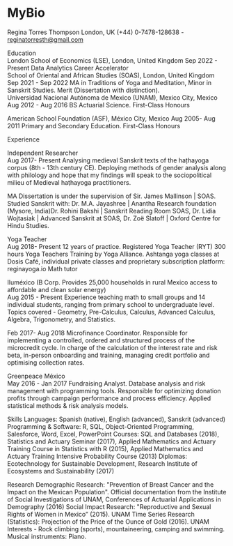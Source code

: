 # MyBio
Regina Torres Thompson 
London, UK  (+44) 0-7478-128638 - reginatorresth@gmail.com

Education                                                                                                                                                                                                                                            
London School of Economics (LSE), London, United Kingdom 					Sep 2022 - Present
Data Analytics Career Accelerator			
School of Oriental and African Studies (SOAS), London, United Kingdom 				Sep 2021 - Sep 2022
MA in Traditions of Yoga and Meditation, Minor in Sanskrit Studies. Merit (Dissertation with distinction).				
Universidad Nacional Autónoma de Mexico (UNAM), Mexico City, Mexico 		           		Aug 2012 - Aug 2016
BS Actuarial Science. First-Class Honours		

American School Foundation (ASF), México City, Mexico 			  	 		Aug 2005- Aug 2011
Primary and Secondary Education. First-Class Honours

Experience

Independent Researcher 					                  			    
Aug 2017- Present
Analysing medieval Sanskrit texts of the haṭhayoga corpus (8th - 13th century CE). Deploying methods of gender analysis along with philology and hope that my findings will speak to the sociopolitical milieu of Medieval haṭhayoga practitioners.

MA Dissertation is under the supervision of  Sir. James Mallinson | SOAS. 
Studied Sanskrit with: Dr. M.A. Jayashree | Anantha Research foundation (Mysore, India)Dr. Rohini Bakshi | Sanskrit Reading Room SOAS, Dr. Lidia Wojtasiak | Advanced Sanskrit at SOAS, Dr. Zoë Slatoff | Oxford Centre for Hindu Studies.

Yoga Teacher 							                  			    
Aug 2018- Present
12 years of practice. Registered Yoga Teacher (RYT) 300 hours Yoga Teachers Training by Yoga Alliance. Ashtanga yoga classes at Dosis Café, individual private classes and proprietary subscription platform: reginayoga.io 
Math tutor										                 

Iluméxico (B Corp. Provides 25,000 households in rural Mexico access to affordable and clean solar energy)      
Aug 2015 - Present
Experience teaching math to small groups and 14 individual students, ranging from primary school to undergraduate level. Topics covered - Geometry, Pre-Calculus, Calculus, Advanced Calculus, Algebra, Trigonometry, and Statistics.

Feb 2017- Aug 2018
Microfinance Coordinator. Responsible for implementing a controlled, ordered and structured process of the microcredit cycle. In charge of the calculation of the interest rate and risk beta, in-person onboarding and training, managing credit portfolio and optimising collection rates. 

Greenpeace México									              
May 2016 - Jan 2017
Fundraising Analyst. Database analysis and risk management with programming tools. Responsible for optimizing donation profits through campaign performance and process efficiency. Applied statistical methods & risk analysis models.

Skills                                                                                                                                                     Languages: Spanish (native), English (advanced), Sanskrit (advanced)
Programming & Software: R, SQL, Object-Oriented Programming, Salesforce, Word, Excel, PowerPoint 
Courses: SQL and Databases (2018), Statistics and Actuary Seminar (2017), Applied Mathematics and Actuary Training Course in Statistics with R (2015), Applied Mathematics and Actuary Training Intensive Probability Course (2013)
Diplomas: Ecotechnology for Sustainable Development, Research Institute of Ecosystems and Sustainability (2017)

Research                                                                                                                                                    Demographic Research: "Prevention of Breast Cancer and the Impact on the Mexican Population". Official documentation from the Institute of Social Investigations of UNAM, Conferences of Actuarial Applications in Demography (2016)
Social Impact Research: "Reproductive and Sexual Rights of Women in Mexico” (2015). UNAM
Time Series Research (Statistics): Projection of the Price of the Ounce of Gold (2016). UNAM
Interests  - Rock climbing (sports), mountaineering, camping and swimming. Musical instruments: Piano. 
